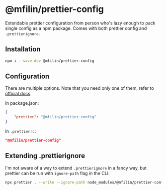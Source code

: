 # @mfilin/prettier-config

Extendable prettier configuration from person who's lazy enough to pack single config as a npm package.
Comes with both prettier config and `.prettierignore`.

## Installation

```bash
npm i --save-dev @mfilin/prettier-config
```

## Configuration

There are multiple options. Note that you need only one of them, refer to [official
docs](https://prettier.io/docs/en/configuration)

In package.json:

```json
{
	"prettier": "@mfilin/prettier-config"
}
```

In `.prettierrc`:

```json
"@mfilin/prettier-config"
```

## Extending .prettierignore

I'm not aware of a way to extend `.prettierignore` in a fancy way, but prettier can be run with `ignore-path` flag in
the CLI.

```bash
npx prettier . --write --ignore-path node_modules/@mfilin/prettier-config/.prettierignore
```
